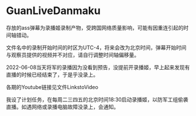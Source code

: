 # GuanLiveDanmaku
存放的ass弹幕为录播姬录制产物，受跨国网络质量影响，可能有因重连引起的时间轴错动。

文件名中的录制开始时间的时区为UTC-4，将来会改为北京时间，弹幕开始时间与观察员提供的视频并不对应，请自行调整时间轴偏移量。

2022-06-08当天将军的录播因为没看到预告，没提前开录播姬，早上起来发现有直播的时候已经结束了，于是乎没录上。

各期的Youtube链接见文件LinkstoVideo

我设了计划任务，在每周二三四五的北京时间18:30启动录播姬，以防军工组偷袭直播。如遇网络或录播电脑故障没录上，会通知。

